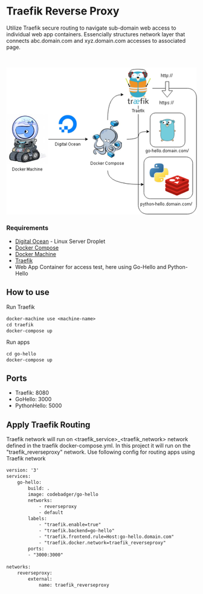 # Traefik Reverse Proxy

Utilize Traefik secure routing to navigate sub-domain web access to individual web app containers. Essencially structures network layer that connects abc.domain.com and xyz.domain.com accesses to associated page.

<br>
<p align="center">
  <img src="https://raw.githubusercontent.com/code-badger/reverse-proxy/master/diagram.png">
</p>


### Requirements
- [Digital Ocean](https://www.digitalocean.com/products/droplets/) - Linux Server Droplet
- [Docker Compose](https://docs.docker.com/compose/overview/)
- [Docker Machine](https://docs.docker.com/machine/overview/)
- [Traefik](https://traefik.io/)
- Web App Container for access test, here using Go-Hello and Python-Hello

## How to use

Run Traefik
```
docker-machine use <machine-name>
cd traefik
docker-compose up
```

Run apps
```
cd go-hello
docker-compose up
```

## Ports

- Traefik: 8080
- GoHello: 3000
- PythonHello: 5000

## Apply Traefik Routing

Traefik network will run on <traefik_service>_<traefik_network> network defined in the traefik docker-compose.yml. In this project it will run on the "traefik_reverseproxy" network.
Use following config for routing apps using Traefik network
```
version: '3'
services:
    go-hello:
        build: .
        image: codebadger/go-hello
        networks:
            - reverseproxy
            - default
        labels:
            - "traefik.enable=true"
            - "traefik.backend=go-hello"
            - "traefik.frontend.rule=Host:go-hello.domain.com"
            - "traefik.docker.network=traefik_reverseproxy"
        ports:
        - "3000:3000"

networks:
    reverseproxy:
        external:
            name: traefik_reverseproxy
```

